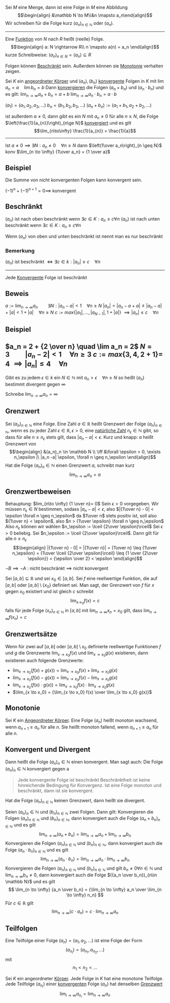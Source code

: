 Sei $M$ eine Menge, dann ist eine Folge in $M$  eine Abbildung
$$\begin{align}
&\mathbb N \to M\\&n \mapsto a_n\end{align}$$
Wir schreiben für die Folge kurz $(a_n)_{n\in\mathbb N}$ oder $(a_n)$.

---

Eine [Funktion](Mathe/Funktionen.md) von $N$ nach $R$ heißt (reelle) Folge.
$$\begin{align}
a: N \rightarrow R\\
n \mapsto a(n) = a_n
\end{align}$$kurze Schreibweise: $(a_n)_{n \in N} = (a_n) \subseteq R$

Folgen können [Beschränkt](Schranken.md) sein.
Außerdem können sie [Monotonie](Funktionen.md#Monotonie) verhalten zeigen.


Sei $K$ ein [angeordneter Körper](Angeordneter%20Körper.md) und $(a_n), (b_n)$  [konvergente](Konvergenz.md) Folgen in $K$ mit
$\lim a_n = a \quad \lim b_n = b$
Dann [konvergieren](Konvergenz.md) die Folgen $(a_n + b_n)$ und $(a_n \cdot b_n)$ und es gilt:
$\lim_{n\to\infty} a_n + b_n = a+b$
$\lim_{n\to\infty} a_n \cdot b_n = a \cdot b$

$(a_1) = (a_1 , a_2, a_3, ...)$
$b_n = (b_1, b_2, b_3, ...)$
$(a_n + b_n) := (a_1 + b_1, a_2 + b_2, ...)$

ist außerdem $a \not = 0$, dann gibt es ein $N$ mit $a_{n} \not= 0$ für alle $n\ge N$,
die Folge $\left(\frac{1}{a_{n}}\right)_{n\ge N}$ [konvergiert](Konvergenz.md) und es gilt 
$$\lim_{n\to\infty} \frac{1}{a_{n}} = \frac{1}{a}$$



---

Ist $a\not = 0 \implies \exists N : a_n \not = 0 \quad\forall n \geq N$
dann $\left(1\over a_n\right)_{n \geq N}$
konv $\lim_{n \to \infty} {1\over a_n} = {1 \over a}$

## Beispiel

Die Summe von nicht konvergenten Folgen kann konvergent sein.

$(-1)^n + (-1)^{n+1} = 0 \implies$ konvergent

## Beschränkt
$(a_n)$ ist nach oben beschränkt wenn $\exists c \in K : a_n \leq c \forall n$
$(a_n)$ ist nach unten beschränkt wenn $\exists c \in K : a_n \geq c \forall n$

Wenn $(a_n)$ von oben und unten beschränkt ist nennt man es nur beschränkt

### Bemerkung

$(a_n)$ ist beschränkt $\iff \exists c \in k : |a_n| \leq c \quad \forall n$

---

Jede [Konvergente](Konvergenz.md) Folge ist beschränkt

## Beweis

$a := \lim_{n \to \infty} a_n\qquad \exists N : |a_n -a|< 1\quad \forall n \geq N$
$|a_n| = |a_n - a +a| \leq |a_n -a| + |a| < 1+|a| \quad \forall n \geq N$
$c:= max\{|a_1|,..., |a_{N-1}|, 1+|a|\}$
$\implies |a_n| \leq c \quad \forall n$

## Beispiel

$a_n = 2 + {2 \over n} \quad \lim a_n = 2$
$N = 3\qquad |a_n - 2| < 1 \quad \forall n\geq 3$
$c := max\{3, 4, 2 + 1\}=$ 4
$\implies |a_n| \leq 4 \quad\forall n$
---

Gibt es zu jedem $\epsilon\in k$ ein $N \in \mathbb N$ mit $a_n > \epsilon\quad\forall n \geq N$ so heißt $(a_n)$ bestimmt divergent gegen $\infty$

Schreibe $\lim_{n\to\infty} a_n = \infty$


## Grenzwert
Sei $(a_n)_{n\in \mathbb{N}}$ eine Folge.
Eine Zahl $a \in \mathbb{R}$ heißt Grenzwert der Folge $(a_n)_{n \in \mathbb N}$, wenn es zu jeder Zahl $\epsilon \in \mathbb R, \epsilon > 0$, eine [natürliche Zahl](Natürliche%20Zahlen.md) $n_\epsilon \in \mathbb N$ gibt, so dass für alle $n \geq n_\epsilon$ stets gilt, dass $|a_n - a| < \epsilon$. Kurz und knapp:
$a$ heißt Grenzwert von $$\begin{align}
&(a_n)_n \in \mathbb N \\
\iff &\forall \epsilon > 0, \exists n_\epsilon |\ |a_n -a| \epsilon, \forall n \geq n_\epsilon
\end{align}$$
Hat die Folge $(a_n)_n \in \mathbb N$ einen Grenzwert $a$, schreibt man kurz 
$$\lim_{ n \to \infty } a_n = a$$

## Grenzwertbeweisen
Behauptung: $lim_{n\to \infty} {1 \over n}= 0$
Sein $\epsilon > 0$ vorgegeben. Wir müssen $n_\epsilon \in N$ bestimmen, sodass $|a_n -a| < \epsilon$, also $|{1\over n} - 0| < \epsilon \forall n \geq n_\epsilon$
da $1\over n$ stets positiv ist, soll also ${1\over n} < \epsilon$, also $n > {1\over \epsilon} \forall n \geq n_\epsilon$
Also $n_\epsilon$ können wir wählen $n_\epsilon := \lceil {2\over \epsilon}\rceil$
Sei $\epsilon > 0$ beliebig. Sei $n_\epsilon := \lceil {2\over \epsilon}\rceil$. Dann gilt
für alle $n \geq n_\epsilon$
$$\begin{align}
|{1\over n} - 0| = |{1\over n}| = {1\over n} \leq {1\over n_\epsilon} = {1\over \lceil {2\over \epsilon}\rceil} \leq {1 \over {2\over \epsilon}} = {\epsilon \over 2} < \epsilon
\end{align}$$

$\neg B \implies \neg A$ : nicht beschränkt $\implies$ nicht konvergent

Sei $[a,b] \subseteq \mathbb R$ und sei $x_0 \in [a,b]$.
Sei $f$ eine reellwertige Funktion, die auf $[a, b]$ oder $[a,b] \setminus \{x_0\}$ definiert sei.
Man sagt, der Grenzwert von $f$ für $x$ gegen $x_0$ existiert und ist gleich $c$ schreibt $$\lim_{x \to_0} f(x) = c$$
falls für jede Folge $(x_n)_{n \in \mathbb N}$ in $[a, b]$ mit $\lim_{n \to \infty}x_n = x_0$ gilt, dass $\lim_{n\to \infty}f(x_n) = c$

## Grenzwertsätze
Wenn für zwei auf $[a, b]$ oder $[a, b] \setminus {x_0}$ definierte reellwertige Funktionen $f$ und $g$ die Grenzwerte $\lim_{x\to x_0} f(x)$ und  $\lim_{x\to x_0} g(x)$ existieren, dann existieren auch folgende Grenzwerte:
- $\lim_{x\to x_0}(f(x) + g(x)) = \lim_{x\to x_0} f(x) +\lim_{x\to x_0} g(x)$ 
- $\lim_{x\to x_0}(f(x) - g(x)) = \lim_{x\to x_0} f(x) -\lim_{x\to x_0} g(x)$ 
- $\lim_{x\to x_0}(f(x) \cdot g(x)) = \lim_{x\to x_0} f(x) \cdot\lim_{x\to x_0} g(x)$ 
- $\lim_{x \to x_0} = {\lim_{x \to x_0} f(x) \over \lim_{x \to x_0} g(x)}$



## Monotonie
Sei $K$ ein [Angeordneter Körper](Angeordneter%20Körper.md). Eine Folge $(a_n)$ heißt monoton wachsend, wenn $a_{n+1} \ge a_{n}$ für alle $n$.
Sie heißt monoton fallend, wenn $a_{n+1} \le a_{n}$ für alle $n$.

## Konvergent und Divergent
Dann heißt die Folge $(a_n)_n\in \mathbb N$ einen konvergent.
Man sagt auch: Die Folge $(a_n)_n\in \mathbb N$ konvergiert gegen a
> Jede konvergente Folge ist beschränkt
> Beschränktheit ist keine hinreichende Bedingung für Konvergenz.
> Ist eine Folge monoton und beschränkt, dann ist sie konvergent.

Hat die Folge $(a_n)_{n\in \mathbb N}$ keinen Grenzwert, dann heißt sie divergent.

Seien $(a_n)_n{\in \mathbb N}$ und $(b_n)_{n\in\mathbb N}$ zwei Folgen. Dann gilt:
Konvergieren die Folgen $(a_n)_{n \in \mathbb N}$ und $(b_n)_{n \in \mathbb N}$, dann konvergiert auch die Folge $(a_n + b_n)_{n \in \mathbb N}$ und es gilt
$$\lim_{n \to \infty}(a_n + b_n) = \lim_{n \to \infty} a_n + \lim_{n \to \infty} b_n$$
Konvergieren die Folgen $(a_n)_{n \in \mathbb N}$ und $(b_n)_{n \in \mathbb N}$, dann konvergiert auch die Folge $(a_n \cdot b_n)_{n \in \mathbb N}$ und es gilt
$$\lim_{n \to \infty}(a_n \cdot b_n) = \lim_{n \to \infty} a_n \cdot \lim_{n \to \infty} b_n$$
Konvergieren die Folgen $(a_n)_{n \in \mathbb N}$ und $(b_n)_{n \in \mathbb N}$ und gilt $b_n \not = 0 \forall n \in \mathbb N$ und $\lim_{n \to \infty} b_n \not = 0$, dann konvergiert auch die Folge $({a_n \over b_n})_{n\in \mathbb N}$ und es gilt
$$
\lim_{n \to \infty} {a_n \over b_n} = {\lim_{n \to \infty} a_n \over \lim_{n \to \infty} n_n}
$$
Für $c \in \mathbb R$ gilt
$$\lim_{n\to\infty}(c\cdot a_n) = c \cdot \lim_{n\to\infty} a_n$$

## Teilfolgen
Eine Teilfolge einer Folge $(a_{n})= (a_{1}, a_{2}, ...)$ ist eine Folge der Form
$$(a_{n_{i}}) = (a_{n_{1}}, a_{n_{2}}, ...)$$
mit 
$$n_{1} < n_{2} < ...$$

Sei $K$ ein angeordneter [Körper](Körper.md). Jede Folge in $K$ hat eine monotone Teilfolge.
Jede Teilfolge $(a_{n_{i}})$ einer [konvergenten](Konvergenz.md) Folge $(a_n)$ hat denselben [Grenzwert](Folgen.md#Grenzwertsätze)
$$\lim_{i\to\infty} a_{n_{i}} = \lim_{n\to\infty} a_{n}$$
